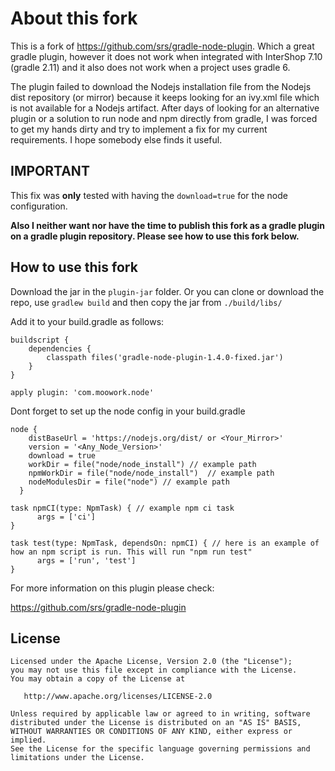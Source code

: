 # About this fork


This is a fork of https://github.com/srs/gradle-node-plugin. Which a great gradle plugin, however it does not work when integrated with InterShop 7.10 (gradle 2.11) and it also does not work when a project uses gradle 6. 

The plugin failed to download the Nodejs installation file from the Nodejs dist repository (or mirror) because it keeps looking for an ivy.xml file which is not available for a Nodejs artifact. After days of looking for an alternative plugin or a solution to run node and npm directly from gradle, I was forced to get my hands dirty and try to implement a fix for my current requirements. I hope somebody else finds it useful.


## IMPORTANT 

This fix was **only** tested with having the `download=true` for the node configuration.

**Also I neither want nor have the time to publish this fork as a gradle plugin on a gradle plugin repository. Please see how to use this fork below.**



## How to use this fork


Download the jar in the `plugin-jar` folder. Or you can clone or download the repo, use `gradlew build` and then copy the jar from `./build/libs/`

Add it to your build.gradle as follows:

```
buildscript {
    dependencies {
        classpath files('gradle-node-plugin-1.4.0-fixed.jar')
    }
}

apply plugin: 'com.moowork.node'

```

Dont forget to set up the node config in your build.gradle

```
node {
    distBaseUrl = 'https://nodejs.org/dist/ or <Your_Mirror>'
    version = '<Any_Node_Version>'
    download = true
    workDir = file("node/node_install") // example path
    npmWorkDir = file("node/node_install")  // example path
    nodeModulesDir = file("node") // example path
  }

task npmCI(type: NpmTask) { // example npm ci task
      args = ['ci']
}

task test(type: NpmTask, dependsOn: npmCI) { // here is an example of how an npm script is run. This will run "npm run test" 
      args = ['run', 'test']
}
```
For more information on this plugin please check:

https://github.com/srs/gradle-node-plugin

## License

```
Licensed under the Apache License, Version 2.0 (the "License");
you may not use this file except in compliance with the License.
You may obtain a copy of the License at

   http://www.apache.org/licenses/LICENSE-2.0

Unless required by applicable law or agreed to in writing, software
distributed under the License is distributed on an "AS IS" BASIS,
WITHOUT WARRANTIES OR CONDITIONS OF ANY KIND, either express or implied.
See the License for the specific language governing permissions and
limitations under the License.
```
